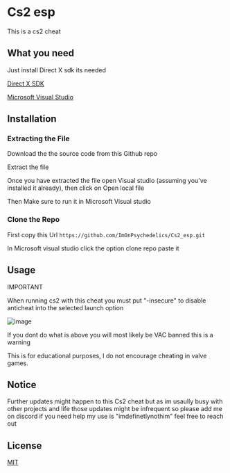 # Cs2 esp

This is a cs2 cheat

## What you need

Just install Direct X sdk its needed

[Direct X SDK](https://www.microsoft.com/en-gb/download/details.aspx?id=6812)

[Microsoft Visual Studio](https://visualstudio.microsoft.com)

## Installation

### Extracting the File

Download the the source code from this Github repo

Extract the file

Once you have extracted the file open Visual studio (assuming you've installed it already), then click on Open local file

Then Make sure to run it in Microsoft Visual studio

### Clone the Repo

First copy this Url ```https://github.com/ImOnPsychedelics/Cs2_esp.git```

In Microsoft visual studio click the option clone repo paste it 


## Usage
IMPORTANT

When running cs2 with this cheat you must put "-insecure" to disable anticheat into the selected launch option

![image](https://github.com/user-attachments/assets/5af8e350-a8d4-4e5e-8bcf-dd396696e812)

If you dont do what is above you will most likely be VAC banned this is a warning

This is for educational purposes, I do not encourage cheating in valve games.

## Notice

Further updates might happen to this Cs2 cheat but as im usaully busy with other projects and life those updates might be infrequent so please add me on discord if you need help my use is "imdefinetlynothim" feel free to reach out

## License

[MIT](https://choosealicense.com/licenses/mit/)
